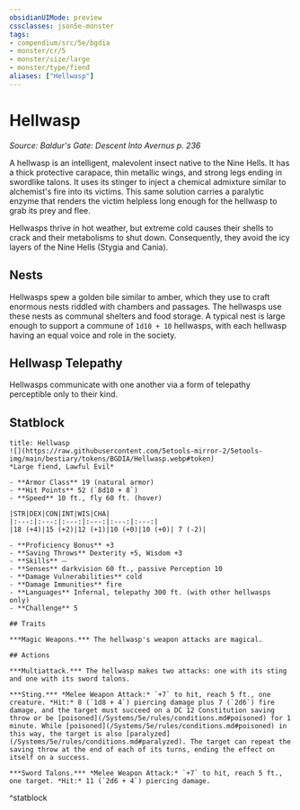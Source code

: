 ```yaml
---
obsidianUIMode: preview
cssclasses: json5e-monster
tags:
- compendium/src/5e/bgdia
- monster/cr/5
- monster/size/large
- monster/type/fiend
aliases: ["Hellwasp"]
---
```

# Hellwasp
*Source: Baldur's Gate: Descent Into Avernus p. 236*  

A hellwasp is an intelligent, malevolent insect native to the Nine Hells. It has a thick protective carapace, thin metallic wings, and strong legs ending in swordlike talons. It uses its stinger to inject a chemical admixture similar to alchemist's fire into its victims. This same solution carries a paralytic enzyme that renders the victim helpless long enough for the hellwasp to grab its prey and flee.

Hellwasps thrive in hot weather, but extreme cold causes their shells to crack and their metabolisms to shut down. Consequently, they avoid the icy layers of the Nine Hells (Stygia and Cania).

## Nests

Hellwasps spew a golden bile similar to amber, which they use to craft enormous nests riddled with chambers and passages. The hellwasps use these nests as communal shelters and food storage. A typical nest is large enough to support a commune of `1d10 + 10` hellwasps, with each hellwasp having an equal voice and role in the society.

## Hellwasp Telepathy

Hellwasps communicate with one another via a form of telepathy perceptible only to their kind.

## Statblock

```ad-statblock
title: Hellwasp
![](https://raw.githubusercontent.com/5etools-mirror-2/5etools-img/main/bestiary/tokens/BGDIA/Hellwasp.webp#token)
*Large fiend, Lawful Evil*

- **Armor Class** 19 (natural armor)
- **Hit Points** 52 (`8d10 + 8`)
- **Speed** 10 ft., fly 60 ft. (hover)

|STR|DEX|CON|INT|WIS|CHA|
|:---:|:---:|:---:|:---:|:---:|:---:|
|18 (+4)|15 (+2)|12 (+1)|10 (+0)|10 (+0)| 7 (-2)|

- **Proficiency Bonus** +3
- **Saving Throws** Dexterity +5, Wisdom +3
- **Skills** ⏤
- **Senses** darkvision 60 ft., passive Perception 10
- **Damage Vulnerabilities** cold
- **Damage Immunities** fire
- **Languages** Infernal, telepathy 300 ft. (with other hellwasps only)
- **Challenge** 5

## Traits

***Magic Weapons.*** The hellwasp's weapon attacks are magical.

## Actions

***Multiattack.*** The hellwasp makes two attacks: one with its sting and one with its sword talons.

***Sting.*** *Melee Weapon Attack:* `+7` to hit, reach 5 ft., one creature. *Hit:* 8 (`1d8 + 4`) piercing damage plus 7 (`2d6`) fire damage, and the target must succeed on a DC 12 Constitution saving throw or be [poisoned](/Systems/5e/rules/conditions.md#poisoned) for 1 minute. While [poisoned](/Systems/5e/rules/conditions.md#poisoned) in this way, the target is also [paralyzed](/Systems/5e/rules/conditions.md#paralyzed). The target can repeat the saving throw at the end of each of its turns, ending the effect on itself on a success.

***Sword Talons.*** *Melee Weapon Attack:* `+7` to hit, reach 5 ft., one target. *Hit:* 11 (`2d6 + 4`) piercing damage.
```
^statblock
